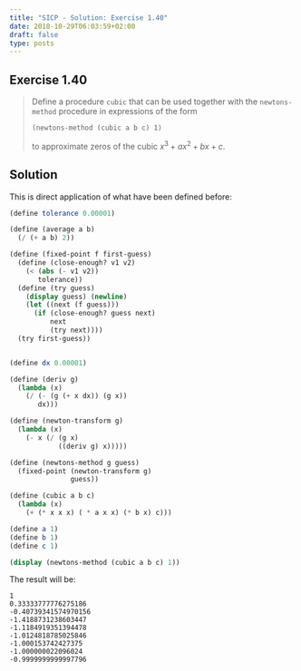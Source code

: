 ```yaml
---
title: "SICP - Solution: Exercise 1.40"
date: 2018-10-29T06:03:59+02:00
draft: false
type: posts
---
```


## Exercise 1.40

> Define a procedure `cubic` that can be used together with the `newtons-method` procedure in expressions of the form
> 
> ```
> (newtons-method (cubic a b c) 1)
> ```
> 
> to approximate zeros of the cubic ${x^3+ax^2+bx+c}$.

## Solution

This is direct application of what have been defined before:

```scheme
(define tolerance 0.00001)

(define (average a b)
  (/ (+ a b) 2))

(define (fixed-point f first-guess)
  (define (close-enough? v1 v2)
    (< (abs (- v1 v2))
       tolerance))
  (define (try guess)
    (display guess) (newline)
    (let ((next (f guess)))
      (if (close-enough? guess next)
          next
          (try next))))
  (try first-guess))


(define dx 0.00001)

(define (deriv g)
  (lambda (x)
    (/ (- (g (+ x dx)) (g x))
       dx)))

(define (newton-transform g)
  (lambda (x)
    (- x (/ (g x)
            ((deriv g) x)))))

(define (newtons-method g guess)
  (fixed-point (newton-transform g)
               guess))

(define (cubic a b c)
  (lambda (x)
    (+ (* x x x) ( * a x x) (* b x) c)))

(define a 1)
(define b 1)
(define c 1)

(display (newtons-method (cubic a b c) 1))
```

The result will be:

```
1
0.33333777776275186
-0.40739341574970156
-1.4188731238603447
-1.1184919351394478
-1.0124818785025846
-1.000153742427375
-1.000000022096024
-0.9999999999997796
```
